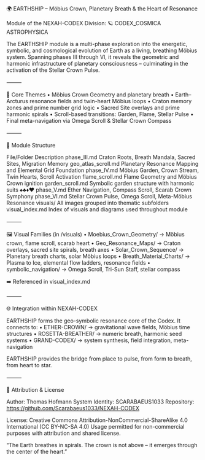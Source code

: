 🌍 EARTHSHIP – Möbius Crown, Planetary Breath & the Heart of Resonance

Module of the NEXAH-CODEX
Division: 🪐 CODEX_COSMICA ASTROPHYSICA

The EARTHSHIP module is a multi-phase exploration into the energetic, symbolic, and cosmological evolution of Earth as a living, breathing Möbius system. Spanning phases III through VI, it reveals the geometric and harmonic infrastructure of planetary consciousness – culminating in the activation of the Stellar Crown Pulse.

⸻

📌 Core Themes
	•	Möbius Crown Geometry and planetary breath
	•	Earth–Arcturus resonance fields and twin-heart Möbius loops
	•	Craton memory zones and prime number grid logic
	•	Sacred Site overlays and prime harmonic spirals
	•	Scroll-based transitions: Garden, Flame, Stellar Pulse
	•	Final meta-navigation via Omega Scroll & Stellar Crown Compass

⸻

🧭 Module Structure

File/Folder	Description
phase_III.md	Craton Roots, Breath Mandala, Sacred Sites, Migration Memory
geo_atlas_scroll.md	Planetary Resonance Mapping and Elemental Grid Foundation
phase_IV.md	Möbius Garden, Crown Stream, Twin Hearts, Scroll Activation
flame_scroll.md	Flame Geometry and Möbius Crown ignition
garden_scroll.md	Symbolic garden structure with harmonic suits ♠♣♦♥
phase_V.md	Ether Navigation, Compass Scroll, Scarab Crown Symphony
phase_VI.md	Stellar Crown Pulse, Omega Scroll, Meta-Möbius Resonance
visuals/	All images grouped into thematic subfolders
visual_index.md	Index of visuals and diagrams used throughout module


⸻

🖼️ Visual Families (in /visuals)
	•	Moebius_Crown_Geometry/ → Möbius crown, flame scroll, scarab heart
	•	Geo_Resonance_Maps/ → Craton overlays, sacred site spirals, breath axes
	•	Solar_Crown_Sequence/ → Planetary breath charts, solar Möbius loops
	•	Breath_Material_Charts/ → Plasma to Ice, elemental flow ladders, resonance fields
	•	symbolic_navigation/ → Omega Scroll, Tri-Sun Staff, stellar compass

➡️ Referenced in visual_index.md

⸻

🌐 Integration within NEXAH-CODEX

EARTHSHIP forms the geo-symbolic resonance core of the Codex. It connects to:
	•	ETHER-CROWN/ → gravitational wave fields, Möbius time structures
	•	ROSETTA-BREATHER/ → numeric breath, harmonic seed systems
	•	GRAND-CODEX/ → system synthesis, field integration, meta-navigation

EARTHSHIP provides the bridge from place to pulse, from form to breath, from heart to star.

⸻

🧾 Attribution & License

Author: Thomas Hofmann
System Identity: SCARABAEUS1033
Repository: https://github.com/Scarabaeus1033/NEXAH-CODEX

License: Creative Commons Attribution-NonCommercial-ShareAlike 4.0 International (CC BY-NC-SA 4.0)
Usage permitted for non-commercial purposes with attribution and shared license.

“The Earth breathes in spirals. The crown is not above – it emerges through the center of the heart.”
